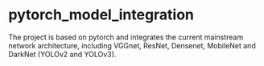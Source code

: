 # pytorch_model_integration
The project is based on pytorch and integrates the current mainstream network architecture, including VGGnet, ResNet, Densenet, MobileNet and DarkNet (YOLOv2 and YOLOv3).

